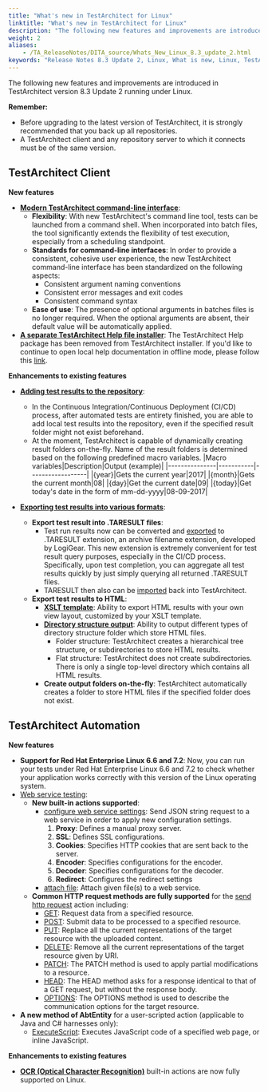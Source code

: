 ```yaml
--- 
title: "What's new in TestArchitect for Linux"
linktitle: "What's new in TestArchitect for Linux"
description: "The following new features and improvements are introduced in TestArchitect version 8.3 Update 2 running under Linux."
weight: 2
aliases: 
    - /TA_ReleaseNotes/DITA_source/Whats_New_Linux_8.3_update_2.html
keywords: "Release Notes 8.3 Update 2, Linux, What is new, Linux, TestArchitect 8.3 Update 2, TestArchitect 8.3 Update 2, what is new, Linux"
---
```


The following new features and improvements are introduced in TestArchitect version 8.3 Update 2 running under Linux.

**Remember:**

-   Before upgrading to the latest version of TestArchitect, it is strongly recommended that you back up all repositories.
-   A TestArchitect client and any repository server to which it connects must be of the same version.

## TestArchitect Client

**New features**

-   [**Modern TestArchitect command-line interface**](/TA_Help/Topics/Test_exec_cmd.html):
    -   **Flexibility**: With new TestArchitect's command line tool, tests can be launched from a command shell. When incorporated into batch files, the tool significantly extends the flexibility of test execution, especially from a scheduling standpoint.
    -   **Standards for command-line interfaces**: In order to provide a consistent, cohesive user experience, the new TestArchitect command-line interface has been standardized on the following aspects:
        -   Consistent argument naming conventions
        -   Consistent error messages and exit codes
        -   Consistent command syntax
    -   **Ease of use**: The presence of optional arguments in batches files is no longer required. When the optional arguments are absent, their default value will be automatically applied.
-   **[A separate TestArchitect Help file installer](/TA_UsingHelpSystem/Topics/hs_getting_help.html)**: The TestArchitect Help package has been removed from TestArchitect installer. If you'd like to continue to open local help documentation in offline mode, please follow this [link](/TA_UsingHelpSystem/Topics/hs_getting_help.html).

**Enhancements to existing features**

-   [**Adding test results to the repository**](/TA_Help/Topics/Test_result_storing_automatically.html):

    -   In the Continuous Integration/Continuous Deployment \(CI/CD\) process, after automated tests are entirety finished, you are able to add local test results into the repository, even if the specified result folder might not exist beforehand.
    -   At the moment, TestArchitect is capable of dynamically creating result folders on-the-fly. Name of the result folders is determined based on the following predefined macro variables.
    |Macro variables|Description|Output \(example\)|
    |---------------|-----------|------------------|
    |\{year\}|Gets the current year|2017|
    |\{month\}|Gets the current month|08|
    |\{day\}|Get the current date|09|
    |\{today\}|Get today's date in the form of mm-dd-yyyy|08-09-2017|

-   [**Exporting test results into various formats**](/TA_Help/Topics/Test_result_export.html):
    -   **Export test result into .TARESULT files**:
        -   Test run results now can be converted and [exported](/TA_Help/Topics/ug_test_results_export_TARESULT.html) to .TARESULT extension, an archive filename extension, developed by LogiGear. This new extension is extremely convenient for test result query purposes, especially in the CI/CD process. Specifically, upon test completion, you can aggregate all test results quickly by just simply querying all returned .TARESULT files.
        -   TARESULT then also can be [imported](https://www.testarchitect.com/OnlineHelp/index.html#TA_Help/Topics/ug_importing_test_results.html) back into TestArchitect.
    -   **Export test results to HTML**:
        -   [**XSLT template**](/TA_Help/Topics/Test_result_export_HTML.html): Ability to export HTML results with your own view layout, customized by your XSLT template.
        -   [**Directory structure output**](/TA_Help/Topics/Test_result_export_HTML.html): Ability to output different types of directory structure folder which store HTML files.
            -   Folder structure: TestArchitect creates a hierarchical tree structure, or subdirectories to store HTML results.
            -   Flat structure: TestArchitect does not create subdirectories. There is only a single top-level directory which contains all HTML results.
        -   **Create output folders on-the-fly**: TestArchitect automatically creates a folder to store HTML files if the specified folder does not exist.

## TestArchitect Automation

**New features**

-   **Support for Red Hat Enterprise Linux 6.6 and 7.2**: Now, you can run your tests under Red Hat Enterprise Linux 6.6 and 7.2 to check whether your application works correctly with this version of the Linux operating system.
-   [Web service testing](/TA_Automation/Topics/aut_testing_web_service.html):
    -   **New built-in actions supported**:
        -   [configure web service settings](/TA_Automation/Topics/bia_configure_web_service_settings.html): Send JSON string request to a web service in order to apply new configuration settings.
            1.  **Proxy**: Defines a manual proxy server.
            2.  **SSL**: Defines SSL configurations.
            3.  **Cookies**: Specifies HTTP cookies that are sent back to the server.
            4.  **Encoder**: Specifies configurations for the encoder.
            5.  **Decoder**: Specifies configurations for the decoder.
            6.  **Redirect**: Configures the redirect settings
        -   [attach file](/TA_Automation/Topics/bia_attach_file.html): Attach given file\(s\) to a web service.
    -   **Common HTTP request methods are fully supported** for the [send http request](/TA_Automation/Topics/bia_send_http_request.html) action including:
        -   [GET](https://developer.mozilla.org/en-US/docs/Web/HTTP/Methods/GET): Request data from a specified resource.
        -   [POST](https://developer.mozilla.org/en-US/docs/Web/HTTP/Methods/POST): Submit data to be processed to a specified resource.
        -   [PUT](https://developer.mozilla.org/en-US/docs/Web/HTTP/Methods/PUT): Replace all the current representations of the target resource with the uploaded content.
        -   [DELETE](https://developer.mozilla.org/en-US/docs/Web/HTTP/Methods/DELETE): Remove all the current representations of the target resource given by URI.
        -   [PATCH](https://developer.mozilla.org/en-US/docs/Web/HTTP/Methods/PATCH): The PATCH method is used to apply partial modifications to a resource.
        -   [HEAD](https://developer.mozilla.org/en-US/docs/Web/HTTP/Methods/HEAD): The HEAD method asks for a response identical to that of a GET request, but without the response body.
        -   [OPTIONS](https://developer.mozilla.org/en-US/docs/Web/HTTP/Methods/OPTIONS): The OPTIONS method is used to describe the communication options for the target resource.
-   **A new method of AbtEntity** for a user-scripted action \(applicable to Java and C\# harnesses only\):
    -   [ExecuteScript](/TA_Automation/Topics/abt_Entity_executeScript.html): Executes JavaScript code of a specified web page, or inline JavaScript.

**Enhancements to existing features**

-   [**OCR \(Optical Character Recognition\)**](/TA_Automation/Topics/bia_OCR.html) built-in actions are now fully supported on Linux.


